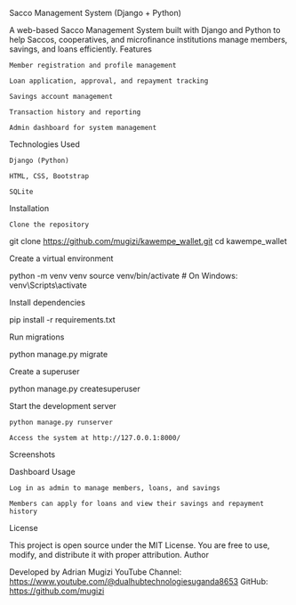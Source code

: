 Sacco Management System (Django + Python)

A web-based Sacco Management System built with Django and Python to help Saccos, cooperatives, and microfinance institutions manage members, savings, and loans efficiently.
Features

    Member registration and profile management

    Loan application, approval, and repayment tracking

    Savings account management

    Transaction history and reporting

    Admin dashboard for system management

Technologies Used

    Django (Python)

    HTML, CSS, Bootstrap

    SQLite 

Installation

    Clone the repository

git clone https://github.com/mugizi/kawempe_wallet.git
cd kawempe_wallet

Create a virtual environment

python -m venv venv
source venv/bin/activate   # On Windows: venv\Scripts\activate

Install dependencies

pip install -r requirements.txt

Run migrations

python manage.py migrate

Create a superuser

python manage.py createsuperuser

Start the development server

    python manage.py runserver

    Access the system at http://127.0.0.1:8000/

Screenshots

Dashboard
Usage

    Log in as admin to manage members, loans, and savings

    Members can apply for loans and view their savings and repayment history

License

This project is open source under the MIT License. You are free to use, modify, and distribute it with proper attribution.
Author

Developed by Adrian Mugizi
YouTube Channel: https://www.youtube.com/@dualhubtechnologiesuganda8653
GitHub: https://github.com/mugizi
